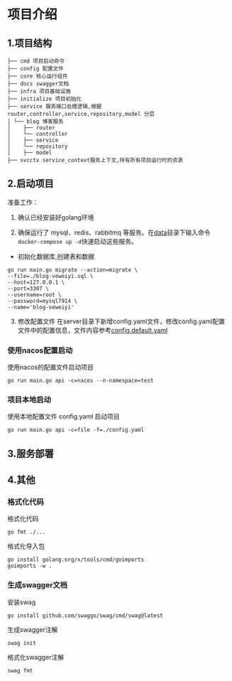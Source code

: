 # 项目介绍


## 1.项目结构

```shell
├── cmd 项目启动命令
├── config 配置文件
├── core 核心运行组件
├── docs swagger文档
├── infra 项目基础设施
├── initialize 项目初始化
├── service 服务接口处理逻辑,根据 router,controller,service,repository,model 分层
│ └── blog 博客服务
│    ├── router
│    └── controller
│    ├── service
│    └── repository
│    ├── model
├── svcctx service_context服务上下文,持有所有项目运行时的资源
```

## 2.启动项目

准备工作：
1. 确认已经安装好golang环境

2. 确保运行了 mysql、redis、rabbitmq 等服务。在[data](../deploy/docker-compose/data)目录下输入命令`docker-compose up -d`快速启动这些服务。

- 初始化数据库,创建表和数据
```shell
go run main.go migrate --action=migrate \
--file=./blog-veweiyi.sql \
--host=127.0.0.1 \
--port=3307 \
--username=root \
--password=mysql7914 \
--name='blog-veweiyi'  
```

3. 修改配置文件
在server目录下新增config.yaml文件，修改config.yaml配置文件中的配置信息，文件内容参考[config.default.yaml](server/config.default.yaml)

### 使用nacos配置启动
使用nacos的配置文件启动项目
```shell
go run main.go api -c=nacos --n-namespace=test
```

### 项目本地启动

使用本地配置文件 config.yaml 启动项目
```shell
go run main.go api -c=file -f=./config.yaml
```

## 3.服务部署


## 4.其他

### 格式化代码
格式化代码
```shell
go fmt ./...
```

格式化导入包
```shell
go install golang.org/x/tools/cmd/goimports
goimports -w .
```

### 生成swagger文档
安装swag
```shell
go install github.com/swaggo/swag/cmd/swag@latest
```

生成swagger注解
```shell
swag init
```

格式化swagger注解

```shell
swag fmt
```
